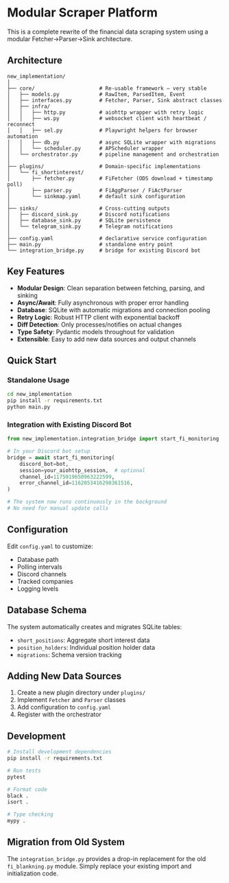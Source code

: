 # Modular Scraper Platform

This is a complete rewrite of the financial data scraping system using a modular Fetcher→Parser→Sink architecture.

## Architecture

```
new_implementation/
│
├── core/                     # Re-usable framework – very stable
│   ├── models.py             # RawItem, ParsedItem, Event
│   ├── interfaces.py         # Fetcher, Parser, Sink abstract classes
│   ├── infra/
│   │   ├── http.py           # aiohttp wrapper with retry logic
│   │   ├── ws.py             # websocket client with heartbeat / reconnect
│   │   ├── sel.py            # Playwright helpers for browser automation
│   │   ├── db.py             # async SQLite wrapper with migrations
│   │   └── scheduler.py      # APScheduler wrapper
│   └── orchestrator.py       # pipeline management and orchestration
│
├── plugins/                  # Domain-specific implementations
│   └── fi_shortinterest/
│       ├── fetcher.py        # FiFetcher (ODS download + timestamp poll)
│       ├── parser.py         # FiAggParser / FiActParser
│       └── sinkmap.yaml      # default sink configuration
│
├── sinks/                    # Cross-cutting outputs
│   ├── discord_sink.py       # Discord notifications
│   ├── database_sink.py      # SQLite persistence
│   └── telegram_sink.py      # Telegram notifications
│
├── config.yaml               # declarative service configuration
├── main.py                   # standalone entry point
└── integration_bridge.py     # bridge for existing Discord bot
```

## Key Features

- **Modular Design**: Clean separation between fetching, parsing, and sinking
- **Async/Await**: Fully asynchronous with proper error handling
- **Database**: SQLite with automatic migrations and connection pooling
- **Retry Logic**: Robust HTTP client with exponential backoff
- **Diff Detection**: Only processes/notifies on actual changes
- **Type Safety**: Pydantic models throughout for validation
- **Extensible**: Easy to add new data sources and output channels

## Quick Start

### Standalone Usage

```bash
cd new_implementation
pip install -r requirements.txt
python main.py
```

### Integration with Existing Discord Bot

```python
from new_implementation.integration_bridge import start_fi_monitoring

# In your Discord bot setup
bridge = await start_fi_monitoring(
    discord_bot=bot,
    session=your_aiohttp_session,  # optional
    channel_id=1175019650963222599,
    error_channel_id=1162053416290361516,
)

# The system now runs continuously in the background
# No need for manual update calls
```

## Configuration

Edit `config.yaml` to customize:
- Database path
- Polling intervals
- Discord channels
- Tracked companies
- Logging levels

## Database Schema

The system automatically creates and migrates SQLite tables:

- `short_positions`: Aggregate short interest data
- `position_holders`: Individual position holder data
- `migrations`: Schema version tracking

## Adding New Data Sources

1. Create a new plugin directory under `plugins/`
2. Implement `Fetcher` and `Parser` classes
3. Add configuration to `config.yaml`
4. Register with the orchestrator

## Development

```bash
# Install development dependencies
pip install -r requirements.txt

# Run tests
pytest

# Format code
black .
isort .

# Type checking
mypy .
```

## Migration from Old System

The `integration_bridge.py` provides a drop-in replacement for the old `fi_blankning.py` module. Simply replace your existing import and initialization code.